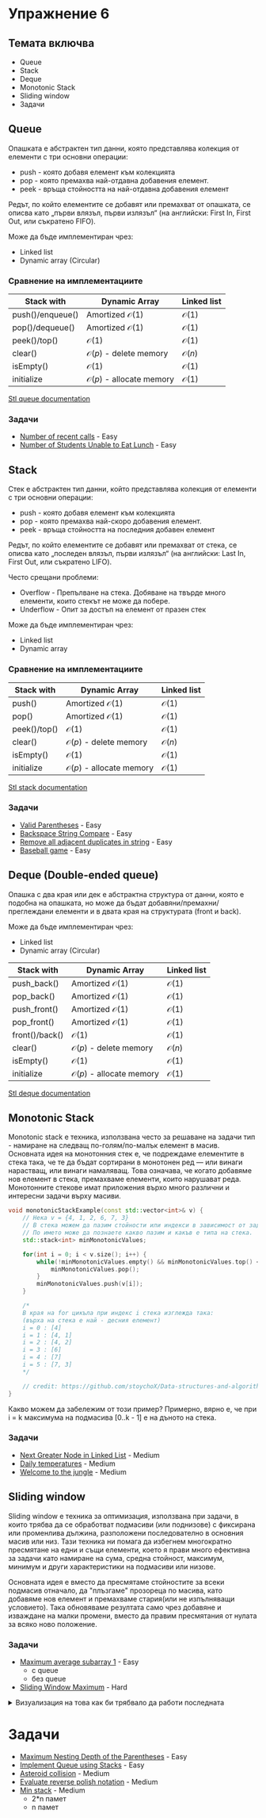 # Упражнение 6

## Темата включва
- Queue
- Stack
- Deque
- Monotonic Stack
- Sliding window
- Задачи

## Queue
Опашката е абстрактен тип данни, която представлява колекция от елементи с три основни операции:

- push - която добавя елемент към колекцията
- pop - която премахва най-отдавна добавения елемент.
- peek - връща стойността на най-отдавна добавения елемент

Редът, по който елементите се добавят или премахват от опашката, се описва като „първи влязъл, първи излязъл“ (на английски: First In, First Out, или съкратено FIFO).

Може да бъде имплементиран чрез:
- Linked list
- Dynamic array (Circular)

### Сравнение на имплементациите
| Stack with       | Dynamic Array                      | Linked list      |
| ---------------- | ---------------------------------- | ---------------- |
| push()/enqueue() | Amortized $\mathcal{O}(1)$         | $\mathcal{O}(1)$ |
| pop()/dequeue()  | Amortized $\mathcal{O}(1)$         | $\mathcal{O}(1)$ |
| peek()/top()     | $\mathcal{O}(1)$                   | $\mathcal{O}(1)$ |
| clear()          | $\mathcal{O}(p)$ - delete memory   | $\mathcal{O}(n)$ |
| isEmpty()        | $\mathcal{O}(1)$                   | $\mathcal{O}(1)$ |
| initialize       | $\mathcal{O}(p)$ - allocate memory | $\mathcal{O}(1)$ |

[Stl queue documentation](https://en.cppreference.com/w/cpp/container/queue)

### Задачи
- [Number of recent calls](https://leetcode.com/problems/number-of-recent-calls/) - Easy
- [Number of Students Unable to Eat Lunch](https://leetcode.com/problems/number-of-students-unable-to-eat-lunch/) - Easy

## Stack
Стек е абстрактен тип данни, който представлява колекция от елементи с три основни операции:

- push - която добавя елемент към колекцията
- pop - която премахва най-скоро добавения елемент.
- peek - връща стойността на последния добавен елемент

Редът, по който елементите се добавят или премахват от стека, се описва като „последен влязъл, първи излязъл“ (на английски: Last In, First Out, или съкратено LIFO).

Често срещани проблеми:
- Overflow - Препълване на стека. Добяване на твърде много елементи, които стекът не може да побере.
- Underflow - Опит за достъп на елемент от празен стек

Може да бъде имплементиран чрез:
- Linked list
- Dynamic array

### Сравнение на имплементациите
| Stack with   | Dynamic Array                      | Linked list      |
| ------------ | ---------------------------------- | ---------------- |
| push()       | Amortized $\mathcal{O}(1)$         | $\mathcal{O}(1)$ |
| pop()        | Amortized $\mathcal{O}(1)$         | $\mathcal{O}(1)$ |
| peek()/top() | $\mathcal{O}(1)$                   | $\mathcal{O}(1)$ |
| clear()      | $\mathcal{O}(p)$ - delete memory   | $\mathcal{O}(n)$ |
| isEmpty()    | $\mathcal{O}(1)$                   | $\mathcal{O}(1)$ |
| initialize   | $\mathcal{O}(p)$ - allocate memory | $\mathcal{O}(1)$ |

[Stl stack documentation](https://en.cppreference.com/w/cpp/container/stack)

### Задачи
- [Valid Parentheses](https://leetcode.com/problems/valid-parentheses/) - Easy
- [Backspace String Compare](https://leetcode.com/problems/backspace-string-compare/) - Easy
- [Remove all adjacent duplicates in string](https://leetcode.com/problems/remove-all-adjacent-duplicates-in-string/) - Easy
- [Baseball game](https://leetcode.com/problems/baseball-game/) - Easy

## Deque (Double-ended queue)
Опашка с два края или дек е абстрактна структура от данни, която е подобна на опашката, но може да бъдат добавяни/премахни/преглеждани елементи и в двата края на структурата (front и back).

Може да бъде имплементиран чрез:
- Linked list
- Dynamic array (Circular)

| Stack with     | Dynamic Array                      | Linked list      |
| ------------   | ---------------------------------- | ---------------- |
| push_back()    | Amortized $\mathcal{O}(1)$         | $\mathcal{O}(1)$ |
| pop_back()     | Amortized $\mathcal{O}(1)$         | $\mathcal{O}(1)$ |
| push_front()   | Amortized $\mathcal{O}(1)$         | $\mathcal{O}(1)$ |
| pop_front()    | Amortized $\mathcal{O}(1)$         | $\mathcal{O}(1)$ |
| front()/back() | $\mathcal{O}(1)$                   | $\mathcal{O}(1)$ |
| clear()        | $\mathcal{O}(p)$ - delete memory   | $\mathcal{O}(n)$ |
| isEmpty()      | $\mathcal{O}(1)$                   | $\mathcal{O}(1)$ |
| initialize     | $\mathcal{O}(p)$ - allocate memory | $\mathcal{O}(1)$ |

[Stl deque documentation](https://en.cppreference.com/w/cpp/container/deque)

## Monotonic Stack

Monotonic stack е техника, използвана често за решаване на задачи тип - намиране на следващ по-голям/по-малък елемент в масив. Основната идея на монотонния стек е, че подреждаме елементите в стека така, че те да бъдат сортирани в монотонен ред — или винаги нарастващ, или винаги намаляващ. Това означава, че когато добавяме нов елемент в стека, премахваме елементи, които нарушават реда. Монотонните стекове имат приложения върхо много различни и интересни задачи върху масиви.

```c++
void monotonicStackExample(const std::vector<int>& v) {
    // Нека v = {4, 1, 2, 6, 7, 3}
    // В стека можем да пазим стойности или индекси в зависимост от задачата. 
    // По името може да познаете какво пазим и какъв е типа на стека.
    std::stack<int> minMonotonicValues; 

    for(int i = 0; i < v.size(); i++) {
        while(!minMonotonicValues.empty() && minMonotonicValues.top() < v[i]) {
            minMonotonicValues.pop();
        }
        minMonotonicValues.push(v[i]);
    }

    /*
    В края на for цикъла при индекс i стека изглежда така:
    (върха на стека е най - десния елемент)
    i = 0 : [4]
    i = 1 : [4, 1]
    i = 2 : [4, 2]
    i = 3 : [6]
    i = 4 : [7]
    i = 5 : [7, 3]    
    */

    // credit: https://github.com/stoychoX/Data-structures-and-algorithms/
}
```
Какво можем да забележим от този пример? Примерно, вярно е, че при i = k максимума на подмасива [0..k - 1] е на дъното на стека.

### Задачи
- [Next Greater Node in Linked List](https://leetcode.com/problems/next-greater-node-in-linked-list/) - Medium
- [Daily temperatures](https://leetcode.com/problems/daily-temperatures/) - Medium
- [Welcome to the jungle](https://www.hackerrank.com/contests/practice-4-sda/challenges/welcome-to-the-jungle) - Medium

## Sliding window
Sliding window е техника за оптимизация, използвана при задачи, в които трябва да се обработват подмасиви (или поднизове) с фиксирана или променлива дължина, разположени последователно в основния масив или низ. Тази техника ни помага да избегнем многократно пресмятане на едни и същи елементи, което я прави много ефективна за задачи като намиране на сума, средна стойност, максимум, минимум и други характеристики на подмасиви или низове.

Основната идея е вместо да пресмятаме стойностите за всеки подмасив отначало, да "плъзгаме" прозореца по масива, като добавяме нов елемент и премахваме стария(или не изпълняващи условието). Така обновяваме резултата само чрез добавяне и изваждане на малки промени, вместо да правим пресмятания от нулата за всяко ново положение.

### Задачи
- [Maximum average subarray 1](https://leetcode.com/problems/maximum-average-subarray-i/) - Easy
    - с queue
    - без queue
- [Sliding Window Maximum](https://leetcode.com/problems/sliding-window-maximum/) - Hard
<details>
  <summary>Визуализация на това как би трябвало да работи последната</summary>
    
  ![sliding_window_maximum](https://github.com/user-attachments/assets/2b728e60-4f88-4fcf-8296-12aaa448a880)
</details>


# Задачи
- [Maximum Nesting Depth of the Parentheses](https://leetcode.com/problems/maximum-nesting-depth-of-the-parentheses/) - Easy
- [Implement Queue using Stacks](https://leetcode.com/problems/implement-queue-using-stacks/) - Easy
- [Asteroid collision](https://leetcode.com/problems/asteroid-collision/) - Medium
- [Evaluate reverse polish notation](https://leetcode.com/problems/evaluate-reverse-polish-notation/) - Medium
- [Min stack](https://leetcode.com/problems/min-stack/) - Medium
  - 2*n памет
  - n памет
